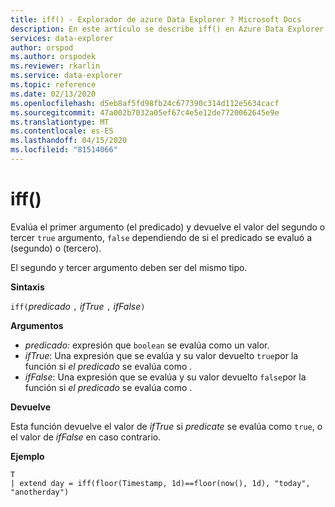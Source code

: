 ```yaml
---
title: iff() - Explorador de azure Data Explorer ? Microsoft Docs
description: En este artículo se describe iff() en Azure Data Explorer.
services: data-explorer
author: orspod
ms.author: orspodek
ms.reviewer: rkarlin
ms.service: data-explorer
ms.topic: reference
ms.date: 02/13/2020
ms.openlocfilehash: d5eb8af5fd98fb24c677390c314d112e5634cacf
ms.sourcegitcommit: 47a002b7032a05ef67c4e5e12de7720062645e9e
ms.translationtype: MT
ms.contentlocale: es-ES
ms.lasthandoff: 04/15/2020
ms.locfileid: "81514066"
---
```

# <a name="iff"></a>iff()

Evalúa el primer argumento (el predicado) y devuelve el valor del segundo o tercer `true` argumento, `false` dependiendo de si el predicado se evaluó a (segundo) o (tercero).

El segundo y tercer argumento deben ser del mismo tipo.

**Sintaxis**

`iff(`*predicado* `,` *ifTrue* `,` *ifFalse*`)`

**Argumentos**

* *predicado:* expresión que `boolean` se evalúa como un valor.
* *ifTrue*: Una expresión que se evalúa y su valor devuelto `true`por la función si *el predicado* se evalúa como .
* *ifFalse*: Una expresión que se evalúa y su valor devuelto `false`por la función si *el predicado* se evalúa como .

**Devuelve**

Esta función devuelve el valor de *ifTrue* si *predicate* se evalúa como `true`, o el valor de *ifFalse* en caso contrario.

**Ejemplo**

```kusto
T 
| extend day = iff(floor(Timestamp, 1d)==floor(now(), 1d), "today", "anotherday")
```